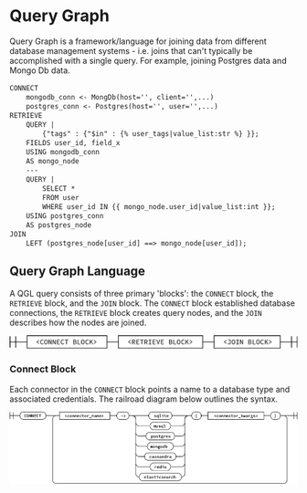 Query Graph
===========

Query Graph is a framework/language for joining data from different
database management systems - i.e. joins that can't typically be 
accomplished with a single query. For example, joining Postgres data
and Mongo Db data.


```
CONNECT
    mongodb_conn <- MongDb(host='', client='',...)
    postgres_conn <- Postgres(host='', user='',...)
RETRIEVE
    QUERY |
        {"tags" : {"$in" : {% user_tags|value_list:str %} }};
    FIELDS user_id, field_x
    USING mongodb_conn
    AS mongo_node
    ---
    QUERY |
        SELECT *
        FROM user
        WHERE user_id IN {{ mongo_node.user_id|value_list:int }};
    USING postgres_conn
    AS postgres_node
JOIN
    LEFT (postgres_node[user_id] ==> mongo_node[user_id]);
```

## Query Graph Language

A QGL query consists of three primary 'blocks': the `CONNECT` block, 
the `RETRIEVE` block, and the `JOIN` block. The `CONNECT` block 
established database connections, the `RETRIEVE` block creates query
nodes, and the `JOIN` describes how the nodes are joined.

![QGL Syntax Railroad Diagram](docs/_static/images/qgl_syntax.png)

### Connect Block

Each connector in the `CONNECT` block points a name to a database
type and associated credentials. The railroad diagram below outlines
the syntax.

![QGL Syntax Railroad Diagram](docs/_static/images/connect_block.png)